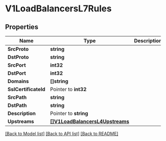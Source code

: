 # V1LoadBalancersL7Rules

## Properties

Name | Type | Description | Notes
------------ | ------------- | ------------- | -------------
**SrcProto** | **string** |  | 
**DstProto** | **string** |  | 
**SrcPort** | **int32** |  | 
**DstPort** | **int32** |  | 
**Domains** | **[]string** |  | 
**SslCertificateId** | Pointer to **int32** |  | [optional] 
**SrcPath** | **string** |  | 
**DstPath** | **string** |  | 
**Description** | Pointer to **string** |  | [optional] 
**Upstreams** | [**[]V1LoadBalancersL4Upstreams**](_v1_load_balancers_l4_upstreams.md) |  | 

[[Back to Model list]](../README.md#documentation-for-models) [[Back to API list]](../README.md#documentation-for-api-endpoints) [[Back to README]](../README.md)


